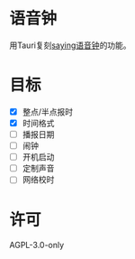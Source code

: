 # 语音钟

用Tauri复刻[saying语音钟](https://www.appinn.com/voice-clock/)的功能。

# 目标

- [X] 整点/半点报时
- [X] 时间格式
- [ ] 播报日期
- [ ] 闹钟
- [ ] 开机启动
- [ ] 定制声音
- [ ] 网络校时

# 许可

AGPL-3.0-only

